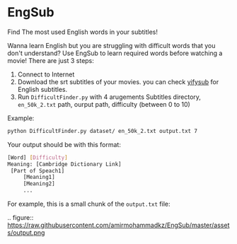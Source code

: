 # EngSub
Find The most used English words in your subtitles!

Wanna learn English but you are struggling with difficult words that you don't understand? Use EngSub to learn required words before watching a movie! There are just 3 steps:
1. Connect to Internet
2. Download the srt subtitles of your movies. you can check [yifysub](https://yifysub.net/) for English subtitles.
3. Run `DifficultFinder.py` with 4 arugements Subtitles directory, `en_50k_2.txt` path, ourput path, difficulty (between 0 to 10)

Example:

```sh
python DifficultFinder.py dataset/ en_50k_2.txt output.txt 7
```
 
 Your output should be with this format:
 
 ```sh
 [Word] [Difficulty]
 Meaning: [Cambridge Dictionary Link]
  [Part of Speach1]
      [Meaning1]
      [Meaning2]
      ...
 ```
 For example, this is a small chunk of the `output.txt` file:
 
 .. figure:: https://raw.githubusercontent.com/amirmohammadkz/EngSub/master/assets/output.png

